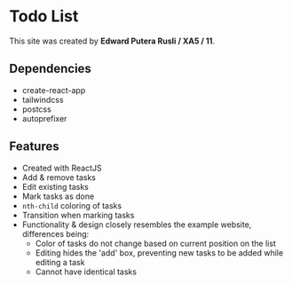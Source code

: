 # Todo List
This site was created by **Edward Putera Rusli / XA5 / 11**.

## Dependencies
- create-react-app
- tailwindcss
- postcss
- autoprefixer

## Features
- Created with ReactJS
- Add & remove tasks
- Edit existing tasks
- Mark tasks as done
- `nth-child` coloring of tasks
- Transition when marking tasks
- Functionality & design closely resembles the example website, differences being:
    - Color of tasks do not change based on current position on the list
    - Editing hides the 'add' box, preventing new tasks to be added while editing a task
    - Cannot have identical tasks